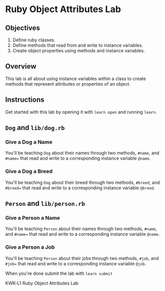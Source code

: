 # Ruby Object Attributes Lab

## Objectives

1. Define ruby classes.
2. Define methods that read from and write to instance variables.
3. Create object properties using methods and instance variables.

## Overview

This lab is all about using instance variables within a class to create methods
that represent attributes or properties of an object.

## Instructions

Get started with this lab by opening it with `learn open` and running `learn`.

## `Dog` and `lib/dog.rb`

### Give a Dog a Name

You'll be teaching `Dog` about their names through two methods, `#name`, and
`#name=` that read and write to a corresponding instance variable `@name`.

### Give a Dog a Breed

You'll be teaching `Dog` about their breed through two methods, `#breed`, and
`#breed=` that read and write to a corresponding instance variable `@breed`.

## `Person` and `lib/person.rb`

### Give a Person a Name

You'll be teaching `Person` about their names through two methods, `#name`, and
`#name=` that read and write to a corresponding instance variable `@name`.

### Give a Person a Job

You'll be teaching `Person` about their jobs through two methods, `#job`, and
`#job=` that read and write to a corresponding instance variable `@job`.

When you're done submit the lab with `learn submit`

<p data-visibility='hidden'>KWK-L1 Ruby Object Attributes Lab</p>
